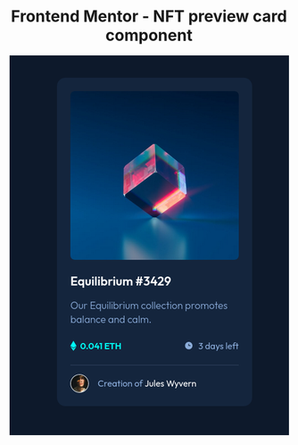 <div align="center">
  <h1>Frontend Mentor - NFT preview card component</h1>
  <img src="./screenshot.png">
</div>
